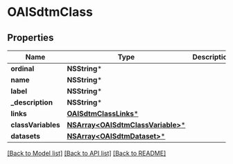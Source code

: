 # OAISdtmClass

## Properties
Name | Type | Description | Notes
------------ | ------------- | ------------- | -------------
**ordinal** | **NSString*** |  | [optional] 
**name** | **NSString*** |  | [optional] 
**label** | **NSString*** |  | [optional] 
**_description** | **NSString*** |  | [optional] 
**links** | [**OAISdtmClassLinks***](OAISdtmClassLinks.md) |  | [optional] 
**classVariables** | [**NSArray&lt;OAISdtmClassVariable&gt;***](OAISdtmClassVariable.md) |  | [optional] 
**datasets** | [**NSArray&lt;OAISdtmDataset&gt;***](OAISdtmDataset.md) |  | [optional] 

[[Back to Model list]](../README.md#documentation-for-models) [[Back to API list]](../README.md#documentation-for-api-endpoints) [[Back to README]](../README.md)


